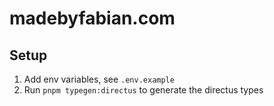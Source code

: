 # madebyfabian.com

## Setup

1. Add env variables, see `.env.example`
2. Run `pnpm typegen:directus` to generate the directus types
